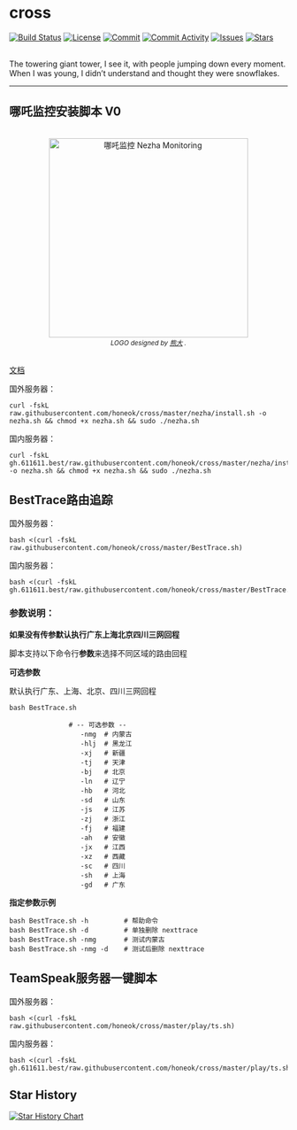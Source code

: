 # cross

[![Build Status](https://github.com/honeok/cross/actions/workflows/shellcheck.yml/badge.svg)](https://github.com/honeok/cross/actions/workflows/shellcheck.yml/badge.svg)
[![License](https://img.shields.io/github/license/honeok/cross.svg?style=flat)](./LICENSE)
[![Commit](https://img.shields.io/github/last-commit/honeok/cross)](https://github.com/honeok/cross)
[![Commit Activity](https://img.shields.io/github/commit-activity/m/honeok/cross.svg)](https://github.com/honeok/cross)
[![Issues](https://img.shields.io/github/issues/honeok/cross.svg)](https://img.shields.io/github/issues/honeok/cross.svg)
[![Stars](https://img.shields.io/github/stars/honeok/cross.svg)](https://img.shields.io/github/stars/honeok/cross.svg)

<br>
The towering giant tower, I see it, with people jumping down every moment. When I was young, I didn’t understand and thought they were snowflakes.
</br>

****

## 哪吒监控安装脚本 V0

<div align="center">
  <br>
  <img width="360" style="max-width:80%" src="https://raw.githubusercontent.com/nezhahq/nezha/master/.github/brand.svg" title="哪吒监控 Nezha Monitoring">
  <br>
  <small><i>LOGO designed by <a href="https://xio.ng" target="_blank">熊大</a> .</i></small>
  <br><br>
</div>

[文档](nezha/README.md)

国外服务器：
```shell
curl -fskL raw.githubusercontent.com/honeok/cross/master/nezha/install.sh -o nezha.sh && chmod +x nezha.sh && sudo ./nezha.sh
```
国内服务器：
```shell
curl -fskL gh.611611.best/raw.githubusercontent.com/honeok/cross/master/nezha/install.sh -o nezha.sh && chmod +x nezha.sh && sudo ./nezha.sh
```
## BestTrace路由追踪

国外服务器：
```shell
bash <(curl -fskL raw.githubusercontent.com/honeok/cross/master/BestTrace.sh)
```
国内服务器：
```shell
bash <(curl -fskL gh.611611.best/raw.githubusercontent.com/honeok/cross/master/BestTrace.sh)
```

### 参数说明：

**如果没有传参默认执行广东上海北京四川三网回程**

脚本支持以下命令行**参数**来选择不同区域的路由回程

**可选参数**

默认执行广东、上海、北京、四川三网回程

```shell
bash BestTrace.sh

               # -- 可选参数 --
                  -nmg  # 内蒙古
                  -hlj  # 黑龙江
                  -xj   # 新疆
                  -tj   # 天津
                  -bj   # 北京
                  -ln   # 辽宁
                  -hb   # 河北
                  -sd   # 山东
                  -js   # 江苏
                  -zj   # 浙江
                  -fj   # 福建
                  -ah   # 安徽
                  -jx   # 江西
                  -xz   # 西藏
                  -sc   # 四川
                  -sh   # 上海
                  -gd   # 广东
```

**指定参数示例**

```shell
bash BestTrace.sh -h         # 帮助命令
bash BestTrace.sh -d         # 单独删除 nexttrace
bash BestTrace.sh -nmg       # 测试内蒙古
bash BestTrace.sh -nmg -d    # 测试后删除 nexttrace
```

## TeamSpeak服务器一键脚本

国外服务器：
```shell
bash <(curl -fskL raw.githubusercontent.com/honeok/cross/master/play/ts.sh)
```
国内服务器：
```shell
bash <(curl -fskL gh.611611.best/raw.githubusercontent.com/honeok/cross/master/play/ts.sh)
```

## Star History

[![Star History Chart](https://api.star-history.com/svg?repos=honeok/cross&type=Date)](https://star-history.com/#honeok/cross&Date)